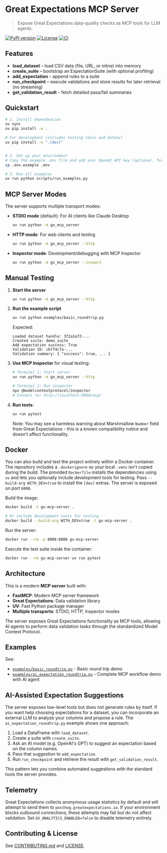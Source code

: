# Great Expectations MCP Server

> Expose Great Expectations data-quality checks as MCP tools for LLM agents.

[![PyPI version](https://img.shields.io/pypi/v/gx-mcp-server)](https://pypi.org/project/gx-mcp-server)
[![License](https://img.shields.io/github/license/davidf9999/gx-mcp-server)](LICENSE)
[![CI](https://github.com/davidf9999/gx-mcp-server/actions/workflows/ci.yaml/badge.svg)](https://github.com/davidf9999/gx-mcp-server/actions/workflows/ci.yaml)


## Features

- **load_dataset** – load CSV data (file, URL, or inline) into memory  
- **create_suite** – bootstrap an ExpectationSuite (with optional profiling)  
- **add_expectation** – append rules to a suite  
- **run_checkpoint** – execute validations and store results for later retrieval (no streaming)
- **get_validation_result** – fetch detailed pass/fail summaries  

## Quickstart

```bash
# 1. Install dependencies
uv sync
uv pip install -e .

# For development (includes testing tools and dotenv)
uv pip install -e ".[dev]"


# 2. Set up your environment
# Copy the example .env file and add your OpenAI API key (optional, for the AI example)
cp .env.example .env

# 3. Run all examples
uv run python scripts/run_examples.py
```

## MCP Server Modes

The server supports multiple transport modes:

- **STDIO mode** (default): For AI clients like Claude Desktop
  ```bash
  uv run python -m gx_mcp_server
  ```

- **HTTP mode**: For web clients and testing
  ```bash
  uv run python -m gx_mcp_server --http
  ```

- **Inspector mode**: Development/debugging with MCP Inspector
  ```bash
  uv run python -m gx_mcp_server --inspect
  ```

## Manual Testing

1. **Start the server**
   ```bash
   uv run python -m gx_mcp_server --http
   ```

2. **Run the example script**
   ```bash
   uv run python examples/basic_roundtrip.py
   ```

   Expected:
   ```
   Loaded dataset handle: 3f2a1e72-...
   Created suite: demo_suite
   Add expectation success: True
   Validation ID: cb7f4cfa-...
   Validation summary: { "success": true, ... }
   ```

3. **Use MCP Inspector** for visual testing:
   ```bash
   # Terminal 1: Start server
   uv run python -m gx_mcp_server --http
   
   # Terminal 2: Run inspector
   npx @modelcontextprotocol/inspector
   # Connect to: http://localhost:8000/mcp/
   ```

4. **Run tests**:
   ```bash
   uv run pytest
   ```

   Note: You may see a harmless warning about Marshmallow `Number` field from Great Expectations - this is a known compatibility notice and doesn't affect functionality.

## Docker

You can also build and test the project entirely within a Docker container. The repository includes a `.dockerignore` so your local `.venv` isn't copied during the build. The provided `Dockerfile` installs the dependencies using `uv` and lets you optionally include development tools for testing. Pass `--build-arg WITH_DEV=true` to install the `[dev]` extras. The server is exposed on port `8000`.

Build the image:

```bash
docker build -t gx-mcp-server .

# Or include development tools for testing
docker build --build-arg WITH_DEV=true -t gx-mcp-server .
```

Run the server:

```bash
docker run --rm -p 8000:8000 gx-mcp-server
```

Execute the test suite inside the container:

```bash
docker run --rm gx-mcp-server uv run pytest
```

## Architecture

This is a modern **MCP server** built with:

- **FastMCP**: Modern MCP server framework
- **Great Expectations**: Data validation library  
- **UV**: Fast Python package manager
- **Multiple transports**: STDIO, HTTP, Inspector modes

The server exposes Great Expectations functionality as MCP tools, allowing AI agents to perform data validation tasks through the standardized Model Context Protocol.

## Examples

See:
- [`examples/basic_roundtrip.py`](examples/basic_roundtrip.py) - Basic round trip demo
- [`examples/ai_expectation_roundtrip.py`](examples/ai_expectation_roundtrip.py) - Complete MCP workflow demo with AI agent

## AI-Assisted Expectation Suggestions

The server exposes low-level tools but does not generate rules by itself. If you
want help choosing expectations for a dataset, you can incorporate an external
LLM to analyze your columns and propose a rule. The
`ai_expectation_roundtrip.py` example shows one approach:

1. Load a DataFrame with `load_dataset`.
2. Create a suite with `create_suite`.
3. Ask an AI model (e.g. OpenAI's GPT) to suggest an expectation based on the
   column names.
4. Pass that suggestion to `add_expectation`.
5. Run `run_checkpoint` and retrieve the result with `get_validation_result`.

This pattern lets you combine automated suggestions with the standard tools the
server provides.

## Telemetry

Great Expectations collects anonymous usage statistics by default and will attempt to send them to `posthog.greatexpectations.io`. If your environment blocks outbound connections, these attempts may fail but do not affect validation. Set `GX_ANALYTICS_ENABLED=false` to disable telemetry entirely.

## Contributing & License

See [CONTRIBUTING.md](CONTRIBUTING.md) and [LICENSE](LICENSE).
